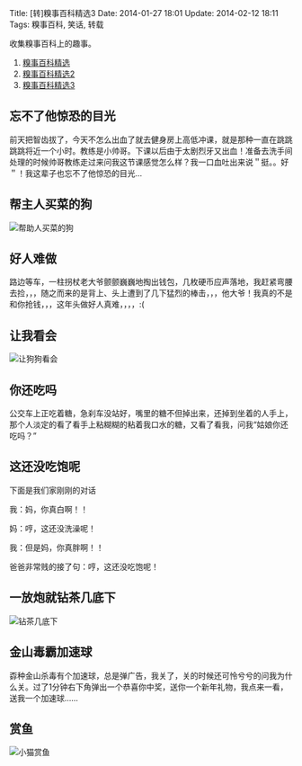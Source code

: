 Title: [转]糗事百科精选3
Date: 2014-01-27 18:01
Update: 2014-02-12 18:11
Tags: 糗事百科, 笑话, 转载

[1]: /static/images/qiushibaike/BangZhuRenMaiCaiDeGou.jpg
[2]: /static/images/qiushibaike/RangGouGouKanHui.jpg
[3]: /static/images/qiushibaike/dog-under-the-table.jpg
[4]: /static/images/qiushibaike/XiaoMaoShangYu.jpg

收集糗事百科上的趣事。

1. [糗事百科精选](/collection/qiushibaike.html)
2. [糗事百科精选2](/collection/qiushibaike2.html)
3. [糗事百科精选3](/collection/qiushibaike3.html)

## 忘不了他惊恐的目光
前天把智齿拔了，今天不怎么出血了就去健身房上高低冲课，就是那种一直在跳跳跳跳将近一个小时。教练是小帅哥。下课以后由于太剧烈牙又出血！准备去洗手间处理的时候帅哥教练走过来问我这节课感觉怎么样？我一口血吐出来说＂挺。。好＂！我这辈子也忘不了他惊恐的目光…

## 帮主人买菜的狗
![帮助人买菜的狗][1]

## 好人难做
路边等车，一柱拐杖老大爷颤颤巍巍地掏出钱包，几枚硬币应声落地，我赶紧弯腰去捡，，，随之而来的是背上、头上遭到了几下猛烈的棒击，，，他大爷！我真的不是和你抢钱，，，这年头做好人真难，，，，:(

## 让我看会
![让狗狗看会][2]

## 你还吃吗
公交车上正吃着糖，急刹车没站好，嘴里的糖不但掉出来，还掉到坐着的人手上，那个人淡定的看了看手上粘糊糊的粘着我口水的糖，又看了看我，问我“姑娘你还吃吗？”

## 这还没吃饱呢
下面是我们家刚刚的对话

我：妈，你真白啊！！

妈：哼，这还没洗澡呢！

我：但是妈，你真胖啊！！

爸爸非常贱的接了句：哼，这还没吃饱呢！

## 一放炮就钻茶几底下
![钻茶几底下][3]

## 金山毒霸加速球
孬种金山杀毒有个加速球，总是弹广告，我关了，关的时候还可怜兮兮的问我为什么关。过了1分钟右下角弹出一个恭喜你中奖，送你一个新年礼物，我点来一看，送我一个加速球……

## 赏鱼
![小猫赏鱼][4]

